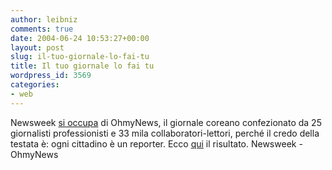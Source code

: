 ```yaml
---
author: leibniz
comments: true
date: 2004-06-24 10:53:27+00:00
layout: post
slug: il-tuo-giornale-lo-fai-tu
title: Il tuo giornale lo fai tu
wordpress_id: 3569
categories:
- web
---
```


Newsweek [si occupa](http://msnbc.msn.com/id/5240584/site/newsweek/) di OhmyNews, il giornale coreano confezionato da 25 giornalisti professionisti e 33 mila collaboratori-lettori, perché il credo della testata è: ogni cittadino è un reporter. Ecco [qui](http://ohmynews.com/) il risultato.
Newsweek - OhmyNews
